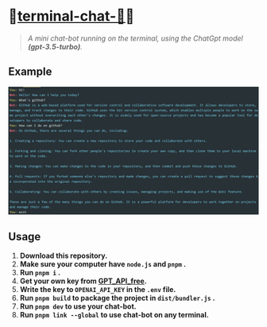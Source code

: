 # 🎉[terminal-chat-🤖](https://github.com/raingrain/terminal-chat-bot)🎉

> *A mini chat-bot running on the terminal, using the ChatGpt model **(gpt-3.5-turbo)**.*

## Example

![image](./assets/images//example.png)

## Usage

1. **Download this repository.**
2. **Make sure your computer have `node.js` and `pnpm` .**
3. **Run `pnpm i` .**
4. **Get your own key from [GPT_API_free](https://github.com/chatanywhere/GPT_API_free).**
5. **Write the key to `OPENAI_API_KEY` in the `.env` file.**
6. **Run `pnpm build` to package the project in `dist/bundler.js` .**
7. **Run `pnpm dev` to use your chat-bot.**
8. **Run `pnpm link --global` to use chat-bot on any terminal.**
